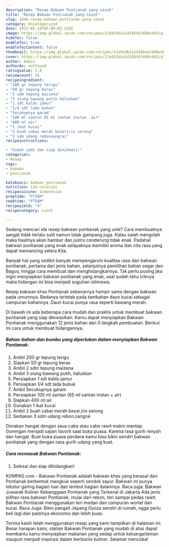 ```yaml
---
description: "Resep Bakwan Pontianak yang Lezat"
title: "Resep Bakwan Pontianak yang Lezat"
slug: 1846-resep-bakwan-pontianak-yang-lezat
category: Uncategorized
date: 2022-05-18T05:09:03.228Z
image: https://img-global.cpcdn.com/recipes/11a92db1a1d18b4d/680x482cq70/bakwan-pontianak-foto-resep-utama.jpg
hideToc: false
enableToc: true
enableTocContent: false
thumbnail: https://img-global.cpcdn.com/recipes/11a92db1a1d18b4d/680x482cq70/bakwan-pontianak-foto-resep-utama.jpg
cover: https://img-global.cpcdn.com/recipes/11a92db1a1d18b4d/680x482cq70/bakwan-pontianak-foto-resep-utama.jpg
author: Admin
authorAv: notfound
ratingvalue: 3.8
reviewcount: 15
recipeingredient:
- "200 gr tepung terigu"
- "50 gr tepung beras"
- "2 sdm tepung maizena"
- "3 siung bawang putih haluskan"
- "1 sdt kaldu jamur"
- "1/4 sdt lada bubuk"
- "Secukupnya garam"
- "100 ml santan 65 ml santan instan  air"
- "400 ml air"
- "1 ikat kucai"
- "2 buah cabai merah besariris serong"
- "3 sdm udang rebonsangrai"
recipeinstructions:

- "Sudah jadi dan siap dinikmati!"
categories:
- Resep
tags:
- bakwan
- pontianak

katakunci: bakwan pontianak 
nutrition: 124 calories
recipecuisine: Indonesian
preptime: "PT16M"
cooktime: "PT56M"
recipeyield: "4"
recipecategory: Lunch

---
```





Sedang mencari ide resep bakwan pontianak yang unik? Cara membuatnya sangat tidak terlalu sulit namun tidak gampang juga. Kalau salah mengolah maka hasilnya akan hambar dan justru cenderung tidak enak. Padahal bakwan pontianak yang enak selayaknya memiliki aroma dan cita rasa yang dapat memancing selera Kita.





Banyak hal yang sedikit banyak mempengaruhi kualitas rasa dari bakwan pontianak, pertama dari jenis bahan, selanjutnya pemilihan bahan segar dan Bagus, hingga cara membuat dan menghidangkannya. Tak perlu pusing jika ingin menyiapkan bakwan pontianak yang enak,      asal sudah tahu triknya maka hidangan ini bisa menjadi suguhan istimewa.














Resep bakwan khas Pontianak sebenarnya hampir sama dengan bakwan pada umumnya. Bedanya terletak pada tambahan daun kucai sebagai campuran bahannya. Daun kucai punya rasa seperti bawang merah.






Di bawah ini ada beberapa cara mudah dan praktis untuk membuat bakwan pontianak yang siap dikreasikan. Kamu dapat menyiapkan Bakwan Pontianak menggunakan 12 jenis bahan dan 0 langkah pembuatan. Berikut ini cara untuk membuat hidangannya.

<!--inarticleads1-->

##### Bahan-bahan dan bumbu yang diperlukan dalam menyiapkan Bakwan Pontianak:

1. Ambil 200 gr tepung terigu
1. Siapkan 50 gr tepung beras
1. Ambil 2 sdm tepung maizena
1. Ambil 3 siung bawang putih, haluskan
1. Persiapkan 1 sdt kaldu jamur
1. Persiapkan 1/4 sdt lada bubuk
1. Ambil Secukupnya garam
1. Persiapkan 100 ml santan (65 ml santan instan + air)
1. Siapkan 400 ml air
1. Gunakan 1 ikat kucai
1. Ambil 2 buah cabai merah besar,iris serong
1. Sediakan 3 sdm udang rebon,sangrai


Dimakan hangat dengan saus cabe atau cabe rawit makin mantap. Gorengan menjadi sajian favorit saat buka puasa. Karena rasa gurih renyah dan hangat. Buat buka puasa perdana kamu bisa bikin sendiri bakwan pontianak yang dengan rasa gurih udang yang kuat. 

<!--inarticleads2-->

##### Cara memasak Bakwan Pontianak:


1. Selesai dan siap dihidangkan!

KOMPAS.com - Bakwan Pontianak adalah bakwan khas yang berasal dari Pontianak berbentuk mangkuk seperti sendok sayur. Bakwan ini punya tekstur garing bagian luar dan lembut bagian dalamnya. Baca juga: Bakwan Juwarak Kuliner Kebanggaan Pontianak yang Terkenal di Jakarta Ada jenis pilihan rasa bakwan Pontianak, mulai dari rebon, teri sampai pedas rawit. Bakwan Pontianak menggunakan teri medan dan campuran wortel dan kucai. Baca Juga: Bikin pangsit Jepang Gyoza sendiri di rumah, ngga perlu beli lagi dan pastinya ekonomis dan lebih puas. 

Terima kasih telah menggunakan resep yang kami tampilkan di halaman ini. Besar harapan kami, olahan Bakwan Pontianak yang mudah di atas dapat membantu kamu menyiapkan makanan yang sedap untuk keluarga/teman maupun menjadi inspirasi dalam berbisnis kuliner. Selamat mencoba!
